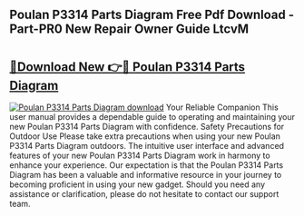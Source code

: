 ## Poulan P3314 Parts Diagram Free Pdf Download - Part-PR0 New Repair Owner Guide LtcvM

# <h2><a href="http://dfo1gdy.blite.top/?on=Poulan+P3314+Parts+Diagram">🔗Download New 👉🔴 Poulan P3314 Parts Diagram</a></h2>

[![Poulan P3314 Parts Diagram download](https://i.imgur.com/lujVjoI.png)](http://dfo1gdy.blite.top/?on=Poulan+P3314+Parts+Diagram)
Your Reliable Companion This user manual provides a dependable guide to operating and maintaining your new Poulan P3314 Parts Diagram with confidence. Safety Precautions for Outdoor Use Please take extra precautions when using your new Poulan P3314 Parts Diagram outdoors. The intuitive user interface and advanced features of your new Poulan P3314 Parts Diagram work in harmony to enhance your experience. Our expectation is that the Poulan P3314 Parts Diagram has been a valuable and informative resource in your journey to becoming proficient in using your new gadget. Should you need any assistance or clarification, please do not hesitate to contact our support team.
